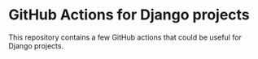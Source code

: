 # GitHub Actions for Django projects
This repository contains a few GitHub actions that could be useful for Django projects.
